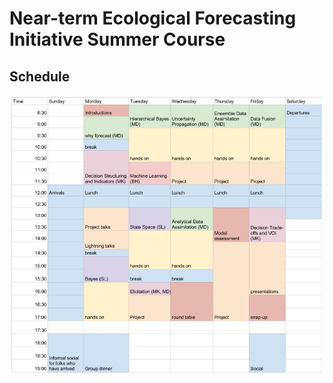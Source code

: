 # Near-term Ecological Forecasting Initiative Summer Course

## Schedule
![](img\course-schedule_-nefi-2018.jpg)
